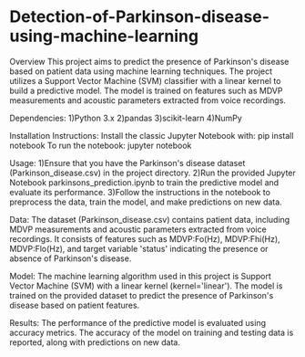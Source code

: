 # Detection-of-Parkinson-disease-using-machine-learning
Overview
This project aims to predict the presence of Parkinson's disease based on patient data using machine learning techniques. The project utilizes a Support Vector Machine (SVM) classifier with a linear kernel to build a predictive model. The model is trained on features such as MDVP measurements and acoustic parameters extracted from voice recordings.

Dependencies:
1)Python 3.x
2)pandas
3)scikit-learn
4)NumPy

Installation Instructions:
Install the classic Jupyter Notebook with:
       pip install notebook
To run the notebook:
      jupyter notebook
      
Usage:
1)Ensure that you have the Parkinson's disease dataset (Parkinson_disease.csv) in the project directory.
2)Run the provided Jupyter Notebook parkinsons_prediction.ipynb to train the predictive model and evaluate its performance.
3)Follow the instructions in the notebook to preprocess the data, train the model, and make predictions on new data.

Data:
The dataset (Parkinson_disease.csv) contains patient data, including MDVP measurements and acoustic parameters extracted from voice recordings. It consists of features such as MDVP:Fo(Hz), MDVP:Fhi(Hz), MDVP:Flo(Hz), and target variable 'status' indicating the presence or absence of Parkinson's disease.

Model:
The machine learning algorithm used in this project is Support Vector Machine (SVM) with a linear kernel (kernel='linear'). The model is trained on the provided dataset to predict the presence of Parkinson's disease based on patient features.

Results:
The performance of the predictive model is evaluated using accuracy metrics. The accuracy of the model on training and testing data is reported, along with predictions on new data.
